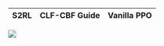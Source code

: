 S2RL	   		    |CLF-CBF Guide		| Vanilla PPO
:-------------------------:|:------------------------:|:------------------------:
![](https://github.com/britig/S2RL-Policies/blob/main/Demonstrations/S2RLACC.gif)
